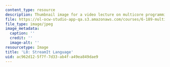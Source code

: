 ```yaml
---
content_type: resource
description: Thumbnail image for a video lecture on multicore programming.
file: https://ol-ocw-studio-app-qa.s3.amazonaws.com/courses/6-189-multicore-programming-primer-january-iap-2007/ac962d125f7f7d33ab4fa49ea849dae9_l8.jpg
file_type: image/jpeg
image_metadata:
  caption: ''
  credit: ''
  image-alt: ''
resourcetype: Image
title: 'L8: StreamIt Language'
uid: ac962d12-5f7f-7d33-ab4f-a49ea849dae9
---
```

